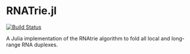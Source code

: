 # RNATrie.jl

[![Build Status](https://travis-ci.com/timbitz/RNATries.jl.svg?token=R7mZheNGhsReQ7hn2gdf&branch=master)](https://travis-ci.com/timbitz/RNATries.jl)

A Julia implementation of the RNAtrie algorithm to fold all local and long-range RNA duplexes.
